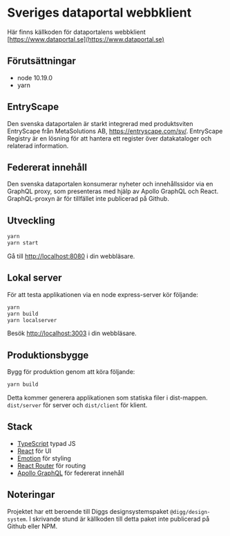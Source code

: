 # Sveriges dataportal webbklient

Här finns källkoden för dataportalens webbklient
[https://www.dataportal.se](https://www.dataportal.se)

## Förutsättningar

- node 10.19.0
- yarn

## EntryScape

Den svenska dataportalen är starkt integrerad med produktsviten EntryScape från MetaSolutions AB, https://entryscape.com/sv/.
EntryScape Registry är en lösning för att hantera ett register över datakataloger och relaterad information.

## Federerat innehåll

Den svenska dataportalen konsumerar nyheter och innehållssidor via en GraphQL proxy,
som presenteras med hjälp av Apollo GraphQL och React. GraphQL-proxyn är för tillfället
inte publicerad på Github.

## Utveckling

```sh
yarn
yarn start
```

Gå till [http://localhost:8080](http://localhost:8080) i din webbläsare.

## Lokal server

För att testa applikationen via en node express-server kör följande:

```sh
yarn
yarn build
yarn localserver
```

Besök [http://localhost:3003](http://localhost:3003) i din webbläsare.

## Produktionsbygge

Bygg för produktion genom att köra följande:

```sh
yarn build
```

Detta kommer generera applikationen som statiska filer i dist-mappen. `dist/server` för server och `dist/client` för klient.

## Stack

- [TypeScript](https://www.typescriptlang.org/) typad JS
- [React](https://reactjs.org/) för UI
- [Emotion](https://emotion.sh) för styling
- [React Router](https://reacttraining.com/react-router/) för routing
- [Apollo GraphQL](https://www.apollographql.com/) för federerat innehåll


## Noteringar

Projektet har ett beroende till Diggs designsystemspaket `@digg/design-system`. 
I skrivande stund är källkoden till detta paket inte publicerad på Github eller NPM.
